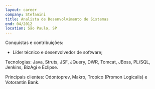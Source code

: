 ```yaml
---
layout: career
company: Stefanini
title: Analista de Desenvolvimento de Sistemas
end: 04/2012
location: São Paulo, SP
---
```


Conquistas e contribuições:  

- Líder técnico e desenvolvedor de software;  
  
Tecnologias: Java, Struts, JSF, JQuery, DWR, Tomcat, JBoss, PL/SQL, Jenkins, BizAgi e Eclipse.  
  
Principais clientes: Odontoprev, Makro, Tropico (Promon Logicalis) e Votorantin Bank.  
